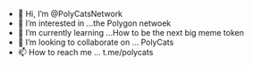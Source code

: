 - 👋 Hi, I’m @PolyCatsNetwork
- 👀 I’m interested in ...the Polygon netwoek
- 🌱 I’m currently learning ...How to be the next big meme token
- 💞️ I’m looking to collaborate on ... PolyCats
- 📫 How to reach me ... t.me/polycats


<!---
PolyCatsNetwork/PolyCatsNetwork is a ✨ special ✨ repository because its `README.md` (this file) appears on your GitHub profile.
You can click the Preview link to take a look at your changes.
--->
